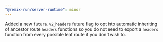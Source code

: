 ```yaml
---
"@remix-run/server-runtime": minor
---
```


Added a new `future.v2_headers` future flag to opt into automatic inheriting of ancestor route `headers` functions so you do not need to export a `headers` function from every possible leaf route if you don't wish to.
